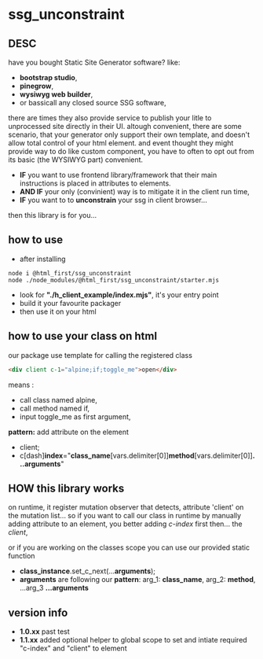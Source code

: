 ﻿# ssg_unconstraint

## DESC

have you bought Static Site Generator software? like:

-   **bootstrap studio**,
-   **pinegrow**,
-   **wysiwyg web builder**,
-   or bassicall any closed source SSG software,

there are times they also provide service to publish your litle to unprocessed site directly in
their UI. altough convenient, there are some scenario, that your generator only support their own
template, and doesn't allow total control of your html element. and event thought they might provide
way to do like custom component, you have to often to opt out from its basic (the WYSIWYG part)
convenient.

-   **IF** you want to use frontend library/framework that their main instructions is placed in
    attributes to elements.
-   **AND IF** your only (convinient) way is to mitigate it in the client run time,
-   **IF** you want to to **unconstrain** your ssg in client browser...

then this library is for you...

## how to use

-   after installing

```shell
node i @html_first/ssg_unconstraint
node ./node_modules/@html_first/ssg_unconstraint/starter.mjs

```

-   look for **"./h_client_example/index.mjs"**, it's your entry point
-   build it your favourite packager
-   then use it on your html

## how to use your class on html

our package use template for calling the registered class

```html
<div client c-1="alpine;if;toggle_me">open</div>
```

means :

-   call class named alpine,
-   call method named if,
-   input toggle_me as first argument,

**pattern:** add attribute on the element

-   client;
-   c[dash]**index**="**class_name**[vars.delimiter[0]]**method**[vars.delimiter[0]]**...arguments**"

## HOW this library works

on runtime, it register mutation observer that detects, attribute 'client' on the mutation list...
so if you want to call our class in runtime by manually adding attribute to an element, you better
adding _c-index_ first then... the _client_,

or if you are working on the classes scope you can use our provided static function

-   **class_instance**.set_c_next(...**arguments**);
-   **arguments** are following our **pattern**: arg_1: **class_name**, arg_2: **method**, ...arg_3
    **...arguments**

## version info

-   **1.0.xx** past test
-   **1.1.xx** added optional helper to global scope to set and intiate required "c-index" and
    "client" to element
